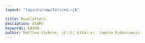 ```yaml
---
layout: "layouts/newsletters.njk"

title: Newsletters
desciption: EAAMO
keywords: EAAMO
author: Matthew Olckers, Sritej Attaluri, Sandro Radovanovic
---
```


